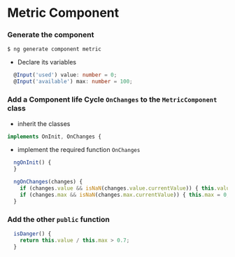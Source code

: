 # Metric Component

### Generate the component

```
$ ng generate component metric
```

* Declare its variables

```typescript
  @Input('used') value: number = 0;
  @Input('available') max: number = 100;
```

### Add a Component life Cycle `OnChanges` to the `MetricComponent` class

   * inherit the classes

```typescript
implements OnInit, OnChanges {
```

   * implement the required function `OnChanges`

```typescript
  ngOnInit() {
  }

  ngOnChanges(changes) {
    if (changes.value && isNaN(changes.value.currentValue)) { this.value = 0; }
    if (changes.max && isNaN(changes.max.currentValue)) { this.max = 0; }
  }
```

### Add the other `public` function

```typescript
  isDanger() {
    return this.value / this.max > 0.7;
  }
```

